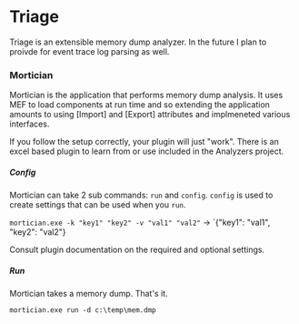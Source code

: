 # Triage
Triage is an extensible memory dump analyzer. In the future I plan to proivde for event trace log parsing as well.

### Mortician
Mortician is the application that performs memory dump analysis. It uses MEF to load components at run time and so 
extending the application amounts to using [Import] and [Export] attributes and implmeneted various interfaces.

If you follow the setup correctly, your plugin will just "work". There is an excel based plugin to learn from or use
included in the Analyzers project.

##### Config
Mortician can take 2 sub commands: `run` and `config`. `config` is used to create settings that can be used when you
`run`.

`mortician.exe -k "key1" "key2" -v "val1" "val2"` -> `{"key1": "val1", "key2": "val2"}

Consult plugin documentation on the required and optional settings.

##### Run
Mortician takes a memory dump. That's it.

`mortician.exe run -d c:\temp\mem.dmp`